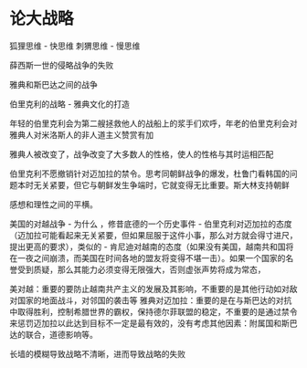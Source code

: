 # 论大战略

狐狸思维 - 快思维
刺猬思维 - 慢思维

薛西斯一世的侵略战争的失败

雅典和斯巴达之间的战争

伯里克利的战略 - 雅典文化的打造

年轻的伯里克利会为第二艘拯救他人的战船上的浆手们欢呼，年老的伯里克利会对雅典人对米洛斯人的非人道主义赞赏有加

雅典人被改变了，战争改变了大多数人的性格，使人的性格与其时运相匹配

伯里克利不愿撤销针对迈加拉的禁令。思考同朝鲜战争的爆发，杜鲁门看韩国的问题本时无关紧要，但它与朝鲜发生争端时，它就变得无比重要。斯大林支持朝鲜

感想和理性之间的平横。

美国的对越战争 - 为什么 ，修昔底德的一个历史事件 - 伯里克利对迈加拉的态度（迈加拉可能看起来无关紧要，但如果屈服于这件小事，那么对方就会得寸进尺，提出更高的要求），类似的 - 肯尼迪对越南的态度（如果没有美国，越南共和国将在一夜之间崩溃，而美国在时间各地的盟友将变得不堪一击）。如果一个国家的名誉受到质疑，那么其能力必须变得无限强大，否则虚张声势将成为常态，

美对越：重要的要防止越南共产主义的发展及其影响，不重要的是其他行动如对敌对国家的地面战斗，对邻国的袭击等
雅典对迈加拉：重要的是在与斯巴达的对抗中取得胜利，控制希腊世界的霸权，保持德尔菲联盟的稳定，不重要的是通过禁令来惩罚迈加拉以此达到目标不一定是最有效的，没有考虑其他因素：附属国和斯巴达的联合，道德影响等。

长墙的模糊导致战略不清晰，进而导致战略的失败
